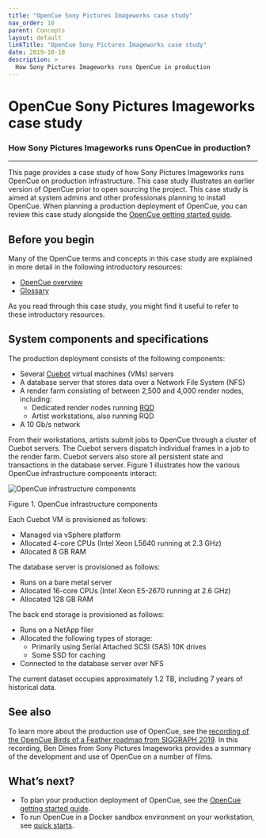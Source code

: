 ```yaml
---
title: "OpenCue Sony Pictures Imageworks case study"
nav_order: 10
parent: Concepts
layout: default
linkTitle: "OpenCue Sony Pictures Imageworks case study"
date: 2019-10-18
description: >
  How Sony Pictures Imageworks runs OpenCue in production
---
```


# OpenCue Sony Pictures Imageworks case study

### How Sony Pictures Imageworks runs OpenCue in production?

---

This page provides a case study of how Sony Pictures Imageworks runs OpenCue
on production infrastructure. This case study illustrates an earlier version
of OpenCue prior to open sourcing the project. This case study is aimed at
system admins and other professionals planning to install OpenCue. When
planning a production deployment of OpenCue, you can review this case study
alongside the [OpenCue getting started guide](/docs/getting-started/).

## Before you begin

Many of the OpenCue terms and concepts in this case study are explained in
more detail in the following introductory resources:

*   [OpenCue overview](/docs/concepts/opencue-overview/)
*   [Glossary](/docs/concepts/glossary/)

As you read through this case study, you might find it useful to refer to
these introductory resources.

## System components and specifications

The production deployment consists of the following components:

*   Several [Cuebot](/docs/concepts/glossary/#cuebot) virtual machines (VMs)
    servers
*   A database server that stores data over a Network File System (NFS)
*   A render farm consisting of between 2,500 and 4,000 render nodes,
    including:
    *   Dedicated render nodes running [RQD](/docs/concepts/glossary/#rqd)
    *   Artist workstations, also running RQD
*   A 10 Gb/s network

From their workstations, artists submit jobs to OpenCue through a cluster of
Cuebot servers. The Cuebot servers dispatch individual frames in a job to the
render farm. Cuebot servers also store all persistent state and transactions
in the database server. Figure 1 illustrates how the various OpenCue
infrastructure components interact:

![OpenCue infrastructure components](/assets/images/opencue_spi_infrastructure.svg)

Figure 1. OpenCue infrastructure components

Each Cuebot VM is provisioned as follows:

*   Managed via vSphere platform
*   Allocated 4-core CPUs (Intel Xeon L5640 running at 2.3 GHz)
*   Allocated 8 GB RAM

The database server is provisioned as follows:

*   Runs on a bare metal server
*   Allocated 16-core CPUs (Intel Xeon E5-2670 running at 2.6 GHz)
*   Allocated 128 GB RAM

The back end storage is provisioned as follows:

*   Runs on a NetApp filer
*   Allocated the following types of storage:
    *   Primarily using Serial Attached SCSI (SAS) 10K drives
    *   Some SSD for caching
*   Connected to the database server over NFS

The current dataset occupies approximately 1.2 TB, including 7 years of
historical data.

## See also

To learn more about the production use of OpenCue, see the [recording of the
OpenCue Birds of a Feather roadmap from SIGGRAPH
2019](/blog/2019/09/20/opencue-at-siggraph-recording/). In this recording,
Ben Dines from Sony Pictures Imageworks provides a summary of the development
and use of OpenCue on a number of films.

## What’s next?

*   To plan your production deployment of OpenCue, see the [OpenCue getting
    started guide](/docs/getting-started/).
*   To run OpenCue in a Docker sandbox environment on your workstation, see
    [quick starts](/docs/quick-starts/).
